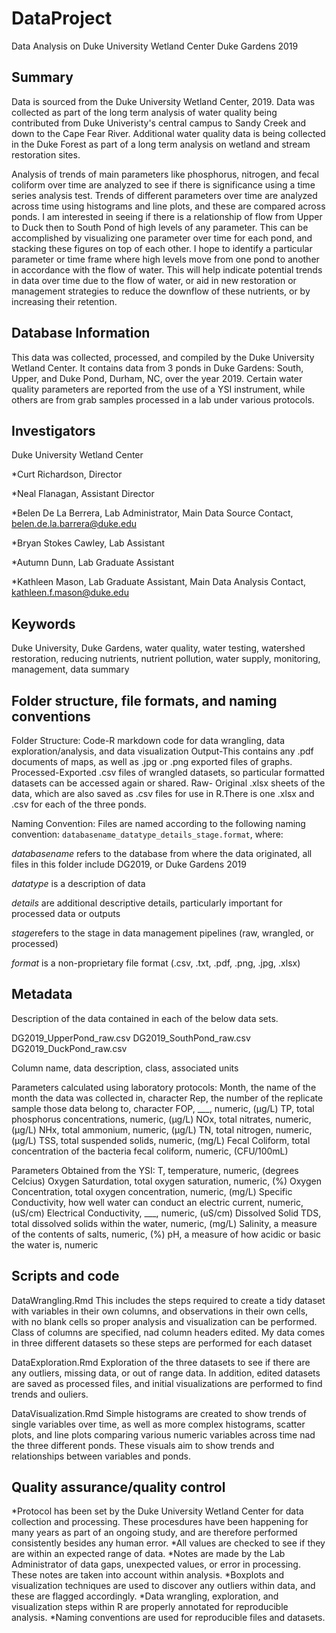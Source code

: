 # DataProject
Data Analysis on Duke University Wetland Center Duke Gardens 2019

## Summary
Data is sourced from the Duke University Wetland Center, 2019. Data was collected as part of the long term analysis of water quality being contributed from Duke Univeristy's central campus to Sandy Creek and down to the Cape Fear River. Additional water quality data is being collected in the Duke Forest as part of a long term analysis on wetland and stream restoration sites.

Analysis of trends of main parameters like phosphorus, nitrogen, and fecal coliform over time are analyzed to see if there is significance using a time series analysis test. Trends of different parameters over time are analyzed across time using histograms and line plots, and these are compared across ponds. I am interested in seeing if there is a relationship of flow from Upper to Duck then to South Pond of high levels of any parameter. This can be accomplished by visualizing one parameter over time for each pond, and stacking these figures on top of each other. I hope to identify a particular parameter or time frame where high levels move from one pond to another in accordance with the flow of water. This will help indicate potential trends in data over time due to the flow of water, or aid in new restoration or management strategies to reduce the downflow of these nutrients, or by increasing their retention.


## Database Information
This data was collected, processed, and compiled by the Duke University Wetland Center. It contains data from 3 ponds in Duke Gardens: South, Upper, and Duke Pond, Durham, NC, over the year 2019. Certain water quality parameters are reported from the use of a YSI instrument, while others are from grab samples processed in a lab under various protocols. 


## Investigators
Duke University Wetland Center

*Curt Richardson, Director

*Neal Flanagan, Assistant Director

*Belen De La Berrera, Lab Administrator, Main Data Source Contact, belen.de.la.barrera@duke.edu

*Bryan Stokes Cawley, Lab Assistant

*Autumn Dunn, Lab Graduate Assistant

*Kathleen Mason, Lab Graduate Assistant, Main Data Analysis Contact, kathleen.f.mason@duke.edu


## Keywords

Duke University, Duke Gardens, water quality, water testing, watershed restoration, reducing nutrients, nutrient pollution, water supply, monitoring, management, data summary


## Folder structure, file formats, and naming conventions 

Folder Structure:
Code-R markdown code for data wrangling, data exploration/analysis, and data visualization
Output-This contains any .pdf documents of maps, as well as .jpg or .png exported files of graphs.
Processed-Exported .csv files of wrangled datasets, so particular formatted datasets can be accessed again or shared.
Raw- Original .xlsx sheets of the data, which are also saved as .csv files for use in R.There is one .xlsx and .csv for each of the three ponds.

Naming Convention:
Files are named according to the following naming convention: `databasename_datatype_details_stage.format`, where: 

*databasename* refers to the database from where the data originated, all files in this folder include DG2019, or Duke Gardens 2019

*datatype* is a description of data 

*details* are additional descriptive details, particularly important for processed data or outputs

*stage*refers to the stage in data management pipelines (raw, wrangled, or processed)

*format* is a non-proprietary file format (.csv, .txt, .pdf, .png, .jpg, .xlsx)


## Metadata

Description of the data contained in each of the below data sets.

DG2019_UpperPond_raw.csv
DG2019_SouthPond_raw.csv
DG2019_DuckPond_raw.csv

Column name, data description, class, associated units

Parameters calculated using laboratory protocols:
Month, the name of the month the data was collected in, character
Rep, the number of the replicate sample those data belong to, character
FOP, ___, numeric, (µg/L)
TP, total phosphorus concentrations, numeric, (µg/L)
NOx, total nitrates, numeric, (µg/L)
NHx, total ammonium, numeric, (µg/L)
TN, total nitrogen, numeric, (µg/L)
TSS, total suspended solids, numeric, (mg/L)
Fecal Coliform, total concentration of the bacteria fecal coliform, numeric, (CFU/100mL)

Parameters Obtained from the YSI:
T, temperature, numeric, (degrees Celcius)
Oxygen Saturdation, total oxygen saturation, numeric, (%)
Oxygen Concentration, total oxygen concentration, numeric, (mg/L)
Specific Conductivity, how well water can conduct an electric current, numeric, (uS/cm)
Electrical Conductivity, ___, numeric, (uS/cm)
Dissolved Solid TDS, total dissolved solids within the water, numeric, (mg/L)
Salinity, a measure of the contents of salts, numeric, (%)
pH, a measure of how acidic or basic the water is, numeric


## Scripts and code

DataWrangling.Rmd
This includes the steps required to create a tidy dataset with variables in their own columns, and observations in their own cells, with no blank cells so proper analysis and visualization can be performed. Class of columns are specified, nad column headers edited. My data comes in three different datasets so these steps are performed for each dataset

DataExploration.Rmd
Exploration of the three datasets to see if there are any outliers, missing data, or out of range data. In addition, edited datasets are saved as processed files, and initial visualizations are performed to find trends and ouliers. 

DataVisualization.Rmd
Simple histograms are created to show trends of single variables over time, as well as more complex histograms, scatter plots, and line plots comparing various numeric variables across time nad the three different ponds. These visuals aim to show trends and relationships between variables and ponds. 


## Quality assurance/quality control

*Protocol has been set by the Duke University Wetland Center for data collection and processing. These procesdures have been happening for many years as part of an ongoing study, and are therefore performed consistently besides any human error.
*All values are checked to see if they are within an expected range of data.
*Notes are made by the Lab Administrator of data gaps, unexpected values, or error in processing. These notes are taken into account within analysis.
*Boxplots and visualization techniques are used to discover any outliers within data, and these are flagged accordingly. 
*Data wrangling, exploration, and visualization steps within R are properly annotated for reproducible analysis.
*Naming conventions are used for reproducible files and datasets. 

